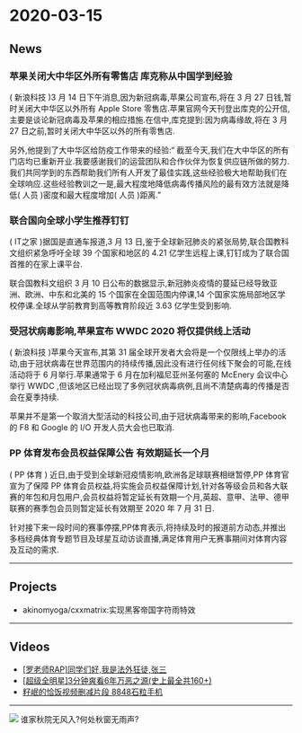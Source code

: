 # 2020-03-15
## News
### 苹果关闭大中华区外所有零售店 库克称从中国学到经验
( 新浪科技 )3 月 14 日下午消息,因为新冠病毒,苹果公司宣布,将在 3 月 27 日钱,暂时关闭大中华区以外所有 Apple Store 零售店.苹果官网今天刊登出库克的公开信,主要是谈论新冠病毒及苹果的相应措施.在信中,库克提到:因为病毒缘故,将在 3 月 27 日之前,暂时关闭大中华区以外的所有零售店.

另外,他提到了大中华区给防疫工作带来的经验:“ 截至今天,我们在大中华区的所有门店均已重新开业.我要感谢我们的运营团队和合作伙伴为恢复供应链所做的努力.我们共同学到的东西帮助我们所有人开发了最佳实践,这些经验极大地帮助我们在全球响应.这些经验教训之一是,最大程度地降低病毒传播风险的最有效方法就是降低( 人员 )密度和最大程度增加( 人员 )距离.”
### 联合国向全球小学生推荐钉钉
( IT之家 )据国是直通车报道,3 月 13 日,鉴于全球新冠肺炎的紧张局势,联合国教科文组织紧急呼吁全球 39 个国家和地区的 4.21 亿学生远程上课,钉钉成为了联合国首推的在家上课平台.

联合国教科文组织 3 月 10 日公布的数据显示,新冠肺炎疫情的蔓延已经导致亚洲、欧洲、中东和北美的 15 个国家在全国范围内停课,14 个国家实施局部地区学校停课.全球从学前教育到高等教育阶段近 3.63 亿学生受到影响.
### 受冠状病毒影响,苹果宣布 WWDC 2020 将仅提供线上活动
( 新浪科技 )苹果今天宣布,其第 31 届全球开发者大会将是一个仅限线上举办的活动,由于冠状病毒在世界范围内的持续传播,因此没有进行任何线下聚会的可能,在线活动将于 6 月举行.苹果通常于 6 月在加利福尼亚州圣何塞的 McEnery 会议中心举行 WWDC ,但该地区已经出现了多例冠状病毒病例,且尚不清楚病毒的传播是否会在夏季持续.

苹果并不是第一个取消大型活动的科技公司,由于冠状病毒带来的影响,Facebook 的 F8 和 Google 的 I/O 开发人员大会也已取消.
### PP 体育发布会员权益保障公告 有效期延长一个月
 ( PP 体育 ) 近日,由于受到全球新冠疫情影响,欧洲各足球联赛相继暂停,PP 体育官宣为了保障 PP 体育会员权益,将实施会员权益保障计划,针对各等级会员和各大联赛的年包和月包用户,会员权益将暂定延长有效期一个月,英超、意甲、法甲、德甲联赛的赛季包会员则暂定延长有效期至 2020 年 7 月 31 日.

针对接下来一段时间的赛事停摆,PP体育表示,将持续及时的报道前方动态,并推出多档经典体育专题节目及球星互动访谈直播,满足体育用户无赛事期间对体育内容及互动的需求.
- - - - - - 
## Projects
- akinomyoga/cxxmatrix:实现黑客帝国字符雨特效
- - - - - - 
## Videos
- [[罗老师RAP]同学们好,我是法外狂徒,张三](https://www.bilibili.com/video/av95942711)
- [[超级全明星]3分钟爽看6年万恶之源(史上最全共160+)](https://www.bilibili.com/video/av95829680)
- [籽岷的恰饭视频删减片段 8848石粒手机](https://www.bilibili.com/video/av95909756)
- - - - - - 
![](https://cn.bing.com/th?id=OHR.MetamorphicRocks_ZH-CN9753251368_1920x1080.jpg&rf=LaDigue_1920x1080.jpg&pid=hp)
谁家秋院无风入?何处秋窗无雨声?
